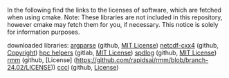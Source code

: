 In the following find the links to the licenses of software, which are fetched when using cmake.
Note: These libraries are not included in this repository, however cmake may fetch them for you, if necessary. This notice is solely for information purposes.

downloaded libraries:
[argparse](https://github.com/p-ranav/argparse.git)  (github, [MIT License](https://github.com/p-ranav/argparse/blob/master/LICENSE))
[netcdf-cxx4](https://github.com/Unidata/netcdf-cxx4.git)  (github, [Copyright](https://github.com/Unidata/netcdf-cxx4/blob/master/COPYRIGHT))
[hpc helpers](https://gitlab.rlp.net/pararch/hpc_helpers.git) (gitlab, [MIT License](https://gitlab.rlp.net/pararch/hpc_helpers/-/blob/namespaces/LICENSE))
[spdlog](https://github.com/gabime/spdlog.git) (github, [MIT License](https://github.com/gabime/spdlog/blob/v1.x/LICENSE))
[rmm](https://github.com/rapidsai/rmm.git) (github, [License] (https://github.com/rapidsai/rmm/blob/branch-24.02/LICENSE))
[cccl](https://github.com/NVIDIA/cccl.git) (github, [License](https://github.com/NVIDIA/cccl/blob/main/LICENSE))
